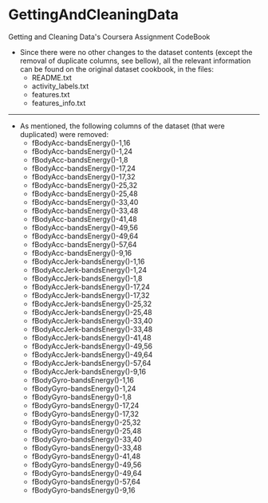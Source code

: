 # GettingAndCleaningData
Getting and Cleaning Data's Coursera Assignment CodeBook

 * Since there were no other changes to the dataset contents (except the removal of duplicate columns, see bellow), all the relevant information can be found on the original dataset cookbook, in the files:
    * README.txt
    * activity_labels.txt
    * features.txt
    * features_info.txt

---

 * As mentioned, the following columns of the dataset (that were duplicated) were removed:
    * fBodyAcc-bandsEnergy()-1,16
    * fBodyAcc-bandsEnergy()-1,24
    * fBodyAcc-bandsEnergy()-1,8
    * fBodyAcc-bandsEnergy()-17,24
    * fBodyAcc-bandsEnergy()-17,32
    * fBodyAcc-bandsEnergy()-25,32
    * fBodyAcc-bandsEnergy()-25,48
    * fBodyAcc-bandsEnergy()-33,40
    * fBodyAcc-bandsEnergy()-33,48
    * fBodyAcc-bandsEnergy()-41,48
    * fBodyAcc-bandsEnergy()-49,56
    * fBodyAcc-bandsEnergy()-49,64
    * fBodyAcc-bandsEnergy()-57,64
    * fBodyAcc-bandsEnergy()-9,16
    * fBodyAccJerk-bandsEnergy()-1,16
    * fBodyAccJerk-bandsEnergy()-1,24
    * fBodyAccJerk-bandsEnergy()-1,8
    * fBodyAccJerk-bandsEnergy()-17,24
    * fBodyAccJerk-bandsEnergy()-17,32
    * fBodyAccJerk-bandsEnergy()-25,32
    * fBodyAccJerk-bandsEnergy()-25,48
    * fBodyAccJerk-bandsEnergy()-33,40
    * fBodyAccJerk-bandsEnergy()-33,48
    * fBodyAccJerk-bandsEnergy()-41,48
    * fBodyAccJerk-bandsEnergy()-49,56
    * fBodyAccJerk-bandsEnergy()-49,64
    * fBodyAccJerk-bandsEnergy()-57,64
    * fBodyAccJerk-bandsEnergy()-9,16
    * fBodyGyro-bandsEnergy()-1,16
    * fBodyGyro-bandsEnergy()-1,24
    * fBodyGyro-bandsEnergy()-1,8
    * fBodyGyro-bandsEnergy()-17,24
    * fBodyGyro-bandsEnergy()-17,32
    * fBodyGyro-bandsEnergy()-25,32
    * fBodyGyro-bandsEnergy()-25,48
    * fBodyGyro-bandsEnergy()-33,40
    * fBodyGyro-bandsEnergy()-33,48
    * fBodyGyro-bandsEnergy()-41,48
    * fBodyGyro-bandsEnergy()-49,56 
    * fBodyGyro-bandsEnergy()-49,64
    * fBodyGyro-bandsEnergy()-57,64
    * fBodyGyro-bandsEnergy()-9,16
  